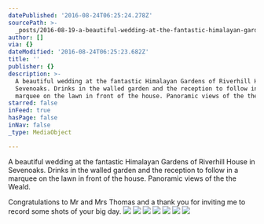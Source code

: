 ```yaml
---
datePublished: '2016-08-24T06:25:24.278Z'
sourcePath: >-
  _posts/2016-08-19-a-beautiful-wedding-at-the-fantastic-himalayan-gardens-of-ri.md
author: []
via: {}
dateModified: '2016-08-24T06:25:23.682Z'
title: ''
publisher: {}
description: >-
  A beautiful wedding at the fantastic Himalayan Gardens of Riverhill House in
  Sevenoaks. Drinks in the walled garden and the reception to follow in a
  marquee on the lawn in front of the house. Panoramic views of the the Weald.
starred: false
inFeed: true
hasPage: false
inNav: false
_type: MediaObject

---
```

A beautiful wedding at the fantastic Himalayan Gardens of Riverhill House in Sevenoaks. Drinks in the walled garden and the reception to follow in a marquee on the lawn in front of the house. Panoramic views of the the Weald.

Congratulations to Mr and Mrs Thomas and a thank you for inviting me to record some shots of your big day.
![](https://the-grid-user-content.s3-us-west-2.amazonaws.com/a1b0ff6f-b2fd-40ae-a73e-29fc16474de2.jpg)
![](https://the-grid-user-content.s3-us-west-2.amazonaws.com/c7c854ab-59bf-414b-8620-b06dd1b13cfe.jpg)
![](https://the-grid-user-content.s3-us-west-2.amazonaws.com/605e1acb-2f04-48fd-9d90-e731fb8e4b93.jpg)
![](https://the-grid-user-content.s3-us-west-2.amazonaws.com/cdda4101-bc25-44c5-bab8-4ed0b992302e.jpg)
![](https://the-grid-user-content.s3-us-west-2.amazonaws.com/d58d965a-2d84-4f18-8f87-bc4d2f26a4cf.jpg)
![](https://the-grid-user-content.s3-us-west-2.amazonaws.com/68feb140-b535-4e83-b2a5-325ff1ea3031.jpg)
![](https://the-grid-user-content.s3-us-west-2.amazonaws.com/cf0dd963-1a3f-4fd6-a42b-a769539868b4.jpg)